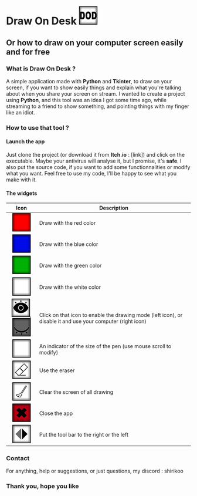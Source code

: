 # Draw On Desk ![DOD Icon](/icon/dod50x50.png)
## Or how to draw on your computer screen easily and for free

### What is Draw On Desk ?

  A simple application made with **Python** and **Tkinter**, to draw on your screen, if you want to show easily 
things and explain what you're talking about when you share your screen on stream.
  I wanted to create a project using **Python**, and this tool was an idea I got some time ago, while 
streaming to a friend to show something, and pointing things with my finger like an idiot.

### How to use that tool ? 
#### Launch the app

  Just clone the project (or download it from **Itch.io** : [link]) and click on the executable.
Maybe your antivirus will analyse it, but I promise, it's **safe**. I also put the source code, if
you want to add some functionnalities or modify what you want. Feel free to use my code, I'll be happy 
to see what you make with it.

#### The widgets

|Icon|Description|
| :---: | --- |
|![Red color icon](/button/redButton60x60.png)|Draw with the red color|
|![Blue color icon](/button/blueButton60x60.png)|Draw with the blue color|
|![Green color icon](/button/greenButton60x60.png)|Draw with the green color|
|![White color icon](/button/whiteButton60x60.png)|Draw with the white color|
|![Active icon](/button/activ50x50.png),![Unactive icon](/button/unactiv50x50.png)|Click on that icon to enable the drawing mode (left icon), or disable it and use your computer (right icon)|
|![Size indicator icon](/button/sizeLabel50x50.png)|An indicator of the size of the pen (use mouse scroll to modify)|
|![Eraser icon](/button/eraseButton50x50.png)|Use the eraser|
|![Clear icon](/button/clearButton50x50.png)|Clear the screen of all drawing|
|![Close icon](/button/closeButton50x50.png)|Close the app|
|![Change side icon](/button/toRightButton50x50.png)|Put the tool bar to the right or the left|

### Contact

For anything, help or suggestions, or just questions, my discord : shirikoo

### Thank you, hope you like


